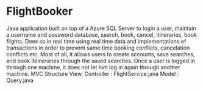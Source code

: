 # FlightBooker
Java application built on top of a Azure SQL Server to login a user, maintain a username and password database, search, book, cancel, itineraries, book flights. Does so in real time using real time data and implementations of transactions in order to prevent same time booking conflicts, cancelation conflicts etc. Most of all, it allows users to create accounts, save searches, and book iteineraries through the saved searches. Once a user is logged in through one machine, it does not let him log in again through another machine. 
MVC Structure
View, Controller : FlightService.java
Model : Query.java
